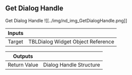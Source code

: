 ## Get Dialog Handle
Get Dialog Handle
![[../img/nd_img_GetDialogHandle.png]]

|Inputs||
|--|--|
| Target | TBLDialog Widget Object Reference |

|Outputs||
|--|--|
| Return Value | Dialog Handle Structure |
